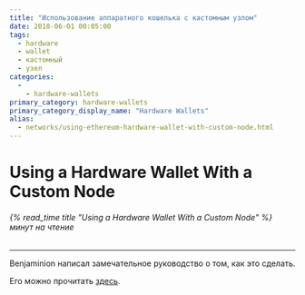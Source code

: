 ```yaml
---
title: "Использование аппаратного кошелька с кастомным узлом"
date: 2018-06-01 00:05:00
tags:
  - hardware
  - wallet
  - кастомный
  - узел
categories:
  - 
    - hardware-wallets
primary_category: hardware-wallets
primary_category_display_name: "Hardware Wallets"
alias:
  - networks/using-ethereum-hardware-wallet-with-custom-node.html
---
```


# __Using a Hardware Wallet With a Custom Node__
###### {% read_time title "Using a Hardware Wallet With a Custom Node" %} минут на чтение
***

Benjaminion написал замечательное руководство о том, как это сделать.

Его можно прочитать [здесь](https://github.com/benjaminion/eth-parity-qnap/wiki/Connecting-to-MyEtherWallet).